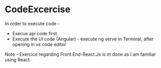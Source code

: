 # CodeExcercise

In order to execute code - 
- Execue api code first
- Execute the UI code (Angular) - execute ng serve in Terminal, after opening in vs code editor

Note - Exercice regarding Front End-React.Js is nt done as I am familiar using React.
